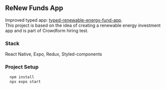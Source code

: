 ## ReNew Funds App

Improved typed app: [typed-renewable-energy-fund-app](https://github.com/le0piovesan/typed-renewable-energy-fund-app).
<br/>
This project is based on the idea of creating a renewable energy investment app and is part of Crowdform hiring test.



### Stack

React Native, Expo, Redux, Styled-components




### Project Setup



```bash
  npm install
  npx expo start
```
    
